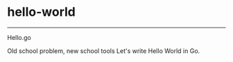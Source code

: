 # hello-world
----------------

Hello.go

Old school problem, new school tools  Let's write Hello World in Go.
